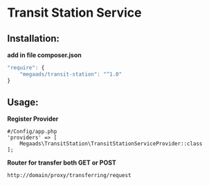 # Transit Station Service

## Installation:
**add in file composer.json**
```javascript
"require": {
	"megaads/transit-station": "^1.0"
}
```
## Usage:
**Register Provider**
```
#/Config/app.php
'providers' => [
    Megaads\TransitStation\TransitStationServiceProvider::class
];
```

**Router for transfer both GET or POST**
```
http://domain/proxy/transferring/request
```
